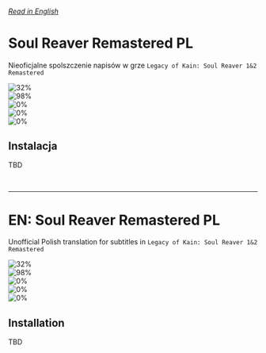 ###### [Read in English](#en-soul-reaver-remastered-pl)

# Soul Reaver Remastered PL

Nieoficjalne spolszczenie napisów w grze `Legacy of Kain: Soul Reaver 1&2 Remastered`

![32%](https://progress-bar.xyz/32?width=220&title=Ukończono:) <br />
![98%](https://progress-bar.xyz/98?width=256&title=SR1:) <br />
![0%](https://progress-bar.xyz/0?width=256&title=SR2:) <br />
![0%](https://progress-bar.xyz/0?width=172&title=Mroczna%20kronika%201:) <br />
![0%](https://progress-bar.xyz/0?width=172&title=Mroczna%20kronika%202:)


## Instalacja

TBD

<br />

---

# EN: Soul Reaver Remastered PL
Unofficial Polish translation for subtitles in `Legacy of Kain: Soul Reaver 1&2 Remastered`

![32%](https://progress-bar.xyz/32?width=220&title=Completed:) <br />
![98%](https://progress-bar.xyz/98?width=256&title=SR1:) <br />
![0%](https://progress-bar.xyz/0?width=256&title=SR2:) <br />
![0%](https://progress-bar.xyz/0?width=172&title=Dark%20Chronicles%201:) <br />
![0%](https://progress-bar.xyz/0?width=172&title=Dark%20Chronicles%202:)


## Installation

TBD